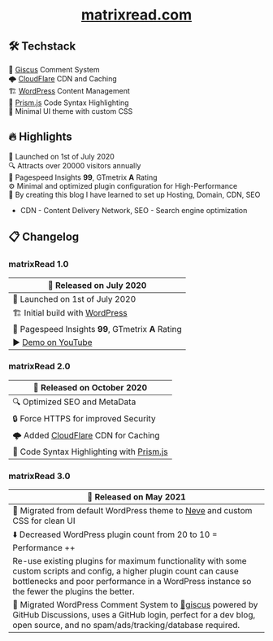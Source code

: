 <h1 align="center">
<a href="https://matrixread.com/">matrixread.com</a>
</h1>

## 🛠️ Techstack

💭 [Giscus](https://giscus.app/) Comment System  
🌩️ [CloudFlare](https://www.cloudflare.com) CDN and Caching  
🏗️ [WordPress](https://wordpress.com/) Content Management  
🌈 [Prism.js](https://prismjs.com/) Code Syntax Highlighting  
🎨 Minimal UI theme with custom CSS 
   

## 🔥 Highlights

🚀 Launched on 1st of July 2020  
🔍 Attracts over 20000 visitors annually  
💯 Pagespeed Insights **99**, GTmetrix **A** Rating  
⚙️ Minimal and optimized plugin configuration for High-Performance  
📖 By creating this blog I have learned to set up Hosting, Domain, CDN, SEO  

* CDN - Content Delivery Network, SEO - Search engine optimization

## 📋 Changelog

### matrixRead 1.0

| 📅 Released on July 2020                                                                          |
|---------------------------------------------------------------------------------------------------|
| 🚀 Launched on 1st of July 2020                                                                   |
| 🏗️ Initial build with [WordPress](https://wordpress.com/)                                         |
| 💯 Pagespeed Insights **99**, GTmetrix **A** Rating                                               |
| ▶️ [Demo on YouTube](https://www.youtube.com/watch?v=lnvsuNZURR0)                                 |

### matrixRead 2.0

| 📅 Released on October 2020                                                                       |
|---------------------------------------------------------------------------------------------------|
| 🔍 Optimized SEO and MetaData                                                                     |
| 🔒 Force HTTPS for improved Security                                                              |
| 🌩️ Added [CloudFlare](https://www.cloudflare.com) CDN for Caching                                 |
| 🌈 Code Syntax Highlighting with [Prism.js](https://prismjs.com/)                                 |

### matrixRead 3.0

| 📅 Released on May 2021                                                                           |
|---------------------------------------------------------------------------------------------------|
| 🎨 Migrated from default WordPress theme to [Neve](https://wordpress.org/themes/neve/) and custom CSS for clean UI |
| ⬇️ Decreased WordPress plugin count from 20 to 10 = Performance ++                                                       |
| Re-use existing plugins for maximum functionality with some custom scripts and config, a higher plugin count can cause bottlenecks and poor performance in a WordPress instance so the fewer the plugins the better. |
| 💭 Migrated WordPress Comment System to [💎giscus](https://giscus.app/) powered by GitHub Discussions, uses a GitHub login, perfect for a dev blog, open source, and no spam/ads/tracking/database required.        |
